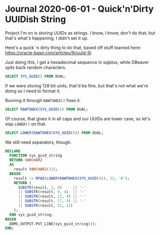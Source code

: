 Journal 2020-06-01 - Quick'n'Dirty UUIDish String
========

Project I'm on is storing UUIDs as strings.  I know, I know, don't do that, but that's what's happening, I didn't set it up.

Here's a quick 'n dirty thing to do that, based off stuff learned here: https://oracle-base.com/articles/9i/uuid-9i

Just doing this, I get a hexadecimal sequence in sqlplus, while DBeaver spits back random characters.

```sql
SELECT SYS_GUID() FROM DUAL;
```

If we were storing 128 bit uints, that'd be fine, but that's not what we're doing so I need to format it.

Running it through `RAWTOHEX()` fixes it.

```sql
SELECT RAWTOHEX(SYS_GUID()) FROM DUAL;
```

Of course, that gives it in all caps and our UUIDs are lower case, so let's slap `LOWER()` on that.

```sql
SELECT LOWER(RAWTOHEX(SYS_GUID())) FROM DUAL;
```

We still need separators, though.

```sql
DECLARE
  FUNCTION sys_guid_string
  RETURN VARCHAR2
  AS
    result VARCHAR2(32);
  BEGIN
    result := RPAD(LOWER(RAWTOHEX(SYS_GUID())), 32, '0');
    RETURN (
      SUBSTR(result, 1, 8)     || '-'
      || SUBSTR(result, 9, 4)  || '-'
      || SUBSTR(result, 13, 4) || '-'
      || SUBSTR(result, 17, 4) || '-'
      || SUBSTR(result, 21, 12)
    );
  END sys_guid_string;
BEGIN
  DBMS_OUTPUT.PUT_LINE(sys_guid_string());
END;
```
